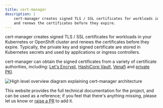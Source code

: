 ```yaml
---
title: cert-manager
description: |
    cert-manager creates signed TLS / SSL certificates for workloads in your Kubernetes or OpenShift cluster
    and renews the certificates before they expire.
---
```


cert-manager creates signed TLS / SSL certificates for workloads in your Kubernetes or OpenShift cluster
and renews the certificates before they expire.
Typically, the private key and signed certificate are stored in Kubernetes secrets
and used by applications or ingress controllers.

cert-manager can obtain the signed certificates from a variety of certificate authorities, including:
[Let's Encrypt](configuration/acme/README.md), [HashiCorp Vault](configuration/vault.md),
[Venafi](configuration/venafi.md) and [private PKI](configuration/ca.md).


![High level overview diagram explaining cert-manager architecture](/images/high-level-overview.svg)

This website provides the full technical documentation for the project, and can be
used as a reference; if you feel that there's anything missing, please let us know
or [raise a PR](https://github.com/cert-manager/website/pulls) to add it.
